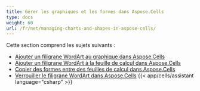 ```yaml
---
title: Gérer les graphiques et les formes dans Aspose.Cells
type: docs
weight: 60
url: /fr/net/managing-charts-and-shapes-in-aspose-cells/
---
```


Cette section comprend les sujets suivants :

- [Ajouter un filigrane WordArt au graphique dans Aspose.Cells](/cells/fr/net/add-wordart-watermark-to-chart-in-aspose-cells/)
- [Ajouter un filigrane WordArt à la feuille de calcul dans Aspose.Cells](/cells/fr/net/add-wordart-watermark-to-worksheet-in-aspose-cells/)
- [Copier des formes entre des feuilles de calcul dans Aspose.Cells](/cells/fr/net/copy-shapes-between-worksheets-in-aspose-cells/)
- [Verrouiller le filigrane WordArt dans Aspose.Cells](/cells/fr/net/locking-wordart-watermark-in-aspose-cells/)
{{< app/cells/assistant language="csharp" >}}
